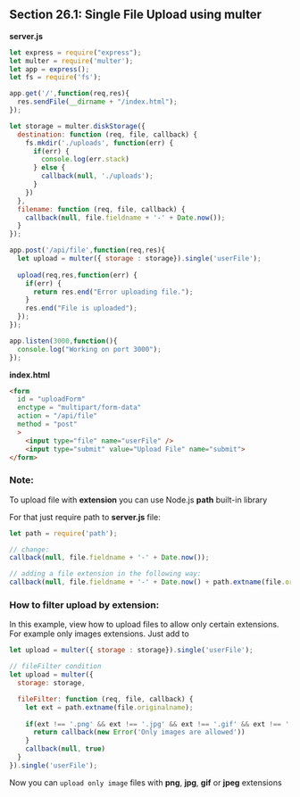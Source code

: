 ## Section 26.1: Single File Upload using multer

**server.js** 

```js
let express = require("express");
let multer = require('multer');
let app = express();
let fs = require('fs');

app.get('/',function(req,res){
  res.sendFile(__dirname + "/index.html");
});

let storage = multer.diskStorage({
  destination: function (req, file, callback) {
    fs.mkdir('./uploads', function(err) {
      if(err) {
        console.log(err.stack)
      } else {
        callback(null, './uploads');
      }
    })
  },
  filename: function (req, file, callback) {
    callback(null, file.fieldname + '-' + Date.now());
  }
});

app.post('/api/file',function(req,res){
  let upload = multer({ storage : storage}).single('userFile');
  
  upload(req,res,function(err) {
    if(err) {
      return res.end("Error uploading file.");
    }
    res.end("File is uploaded");
  });
});

app.listen(3000,function(){
  console.log("Working on port 3000");
});
```

**index.html**

```html
<form 
  id = "uploadForm" 
  enctype = "multipart/form-data" 
  action = "/api/file" 
  method = "post"
  >
    <input type="file" name="userFile" />
    <input type="submit" value="Upload File" name="submit">
</form>
```

### Note:

To upload file with **extension** you can use Node.js **path** built-in library

For that just require path to **server.js** file:

```js
let path = require('path');

// change:
callback(null, file.fieldname + '-' + Date.now());

// adding a file extension in the following way:
callback(null, file.fieldname + '-' + Date.now() + path.extname(file.originalname));
```

### How to filter upload by extension:

In this example, view how to upload files to allow only certain extensions.
For example only images extensions. Just add to 

```js
let upload = multer({ storage : storage}).single('userFile'); 

// fileFilter condition
let upload = multer({
  storage: storage,

  fileFilter: function (req, file, callback) {
    let ext = path.extname(file.originalname);
    
    if(ext !== '.png' && ext !== '.jpg' && ext !== '.gif' && ext !== '.jpeg') {
      return callback(new Error('Only images are allowed'))
    }
    callback(null, true)
  }
}).single('userFile');
```

Now you can `upload only image` files with **png**, **jpg**, **gif** or **jpeg** extensions